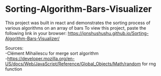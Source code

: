 # Sorting-Algorithm-Bars-Visualizer
This project was built in react and demonstrates the sorting process of various algorithms on an array of bars
To view this project, paste the following link in your browser: https://jonshushushu.github.io/Sorting-Algorithm-Bars-Visualizer/  
  
Sources:  
-Clément Mihailescu for merge sort algorithm  
-https://developer.mozilla.org/en-US/docs/Web/JavaScript/Reference/Global_Objects/Math/random for rng function


